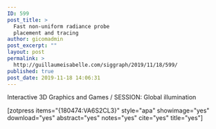 ```yaml
---
ID: 599
post_title: >
  Fast non-uniform radiance probe
  placement and tracing
author: gicomadmin
post_excerpt: ""
layout: post
permalink: >
  http://guillaumeisabelle.com/siggraph/2019/11/18/599/
published: true
post_date: 2019-11-18 14:06:31
---
```

<!-- wp:paragraph -->

Interactive 3D Graphics and Games / SESSION: Global illumination

<!-- /wp:paragraph -->

<!-- wp:shortcode --> [zotpress items="{180474:VA6S2CL3}" style="apa" showimage="yes" download="yes" abstract="yes" notes="yes" cite="yes" title="yes"] 

<!-- /wp:shortcode -->